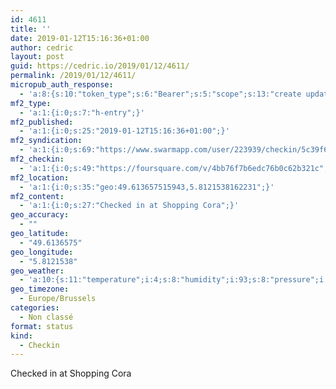 ```yaml
---
id: 4611
title: ''
date: 2019-01-12T15:16:36+01:00
author: cedric
layout: post
guid: https://cedric.io/2019/01/12/4611/
permalink: /2019/01/12/4611/
micropub_auth_response:
  - 'a:8:{s:10:"token_type";s:6:"Bearer";s:5:"scope";s:13:"create update";s:2:"me";s:18:"https://cedric.io/";s:9:"issued_by";s:45:"https://cedric.io/wp-json/indieauth/1.0/token";s:9:"client_id";s:27:"https://ownyourswarm.p3k.io";s:9:"issued_at";i:1542614471;s:4:"user";i:1;s:13:"last_accessed";i:1547302613;}'
mf2_type:
  - 'a:1:{i:0;s:7:"h-entry";}'
mf2_published:
  - 'a:1:{i:0;s:25:"2019-01-12T15:16:36+01:00";}'
mf2_syndication:
  - 'a:1:{i:0;s:69:"https://www.swarmapp.com/user/223939/checkin/5c39f6c4b25fee002c6e4c48";}'
mf2_checkin:
  - 'a:1:{i:0;s:49:"https://foursquare.com/v/4bb76f7b6edc76b0c62b321c";}'
mf2_location:
  - 'a:1:{i:0;s:35:"geo:49.613657515943,5.8121538162231";}'
mf2_content:
  - 'a:1:{i:0;s:27:"Checked in at Shopping Cora";}'
geo_accuracy:
  - ""
geo_latitude:
  - "49.6136575"
geo_longitude:
  - "5.8121538"
geo_weather:
  - 'a:10:{s:11:"temperature";i:4;s:8:"humidity";i:93;s:8:"pressure";i:1019;s:10:"cloudiness";i:75;s:4:"wind";a:2:{s:5:"speed";d:6.2;s:6:"degree";i:240;}s:7:"summary";s:28:"light intensity drizzle rain";s:4:"icon";s:11:"wi-rain-mix";s:10:"visibility";i:4000;s:7:"sunrise";s:25:"2019-01-12T08:29:48+01:00";s:6:"sunset";s:25:"2019-01-12T17:00:05+01:00";}'
geo_timezone:
  - Europe/Brussels
categories:
  - Non classé
format: status
kind:
  - Checkin
---
```

Checked in at Shopping Cora